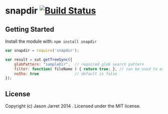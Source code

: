 # snapdir [![Build Status](https://travis-ci.org/staxmanade/snapdir.svg)](https://travis-ci.org/staxmanade/snapdir)

## Getting Started
Install the module with: `npm install snapdir`

```javascript
var snapdir = require('snapdir');

var result = sut.getTreeSync({
    globPattern: "sampleDir",  // required glob search pattern
    filter: function( fileName ) { return true; }, // can be used to exclude files...
    noSha: true                // default is false
});

```

## License
Copyright (c) Jason Jarret 2014 . Licensed under the MIT license.
